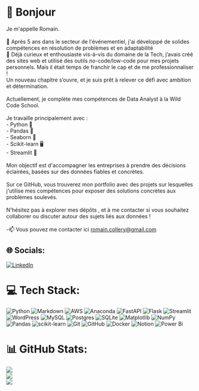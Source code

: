 # 👋 Bonjour
Je m'appelle Romain.<br><br>🎯 Après 5 ans dans le secteur de l'événementiel, j'ai développé de solides compétences en résolution de problèmes et en adaptabilité<br>🚀 Déjà curieux et enthousiaste vis-à-vis du domaine de la Tech, j’avais créé des sites web et utilisé des outils no-code/low-code pour mes projets personnels. Mais il était temps de franchir le cap et de me professionnaliser !<br>Un nouveau chapitre s’ouvre, et je suis prêt à relever ce défi avec ambition et détermination.<br><br>Actuellement, je complète mes compétences de Data Analyst à la Wild Code School. <br><br>Je travaille principalement avec :<br>- Python 🐍<br>- Pandas 🐼<br>- Seaborn 🌊<br>- Scikit-learn 🖥️<br>- Streamlit 🚀<br><br>Mon objectif est d'accompagner les entreprises à prendre des décisions éclairées, basées sur des données fiables et concrètes. <br><br>Sur ce GitHub, vous trouverez mon portfolio avec des projets sur lesquelles j'utilise mes compétences pour exposer des solutions concrètes aux problèmes soulevés.<br><br>N'hésitez pas à explorer mes dépôts , et à me contacter si vous souhaitez collaborer ou discuter autour des sujets liés aux données !<br><br>-📫 Vous pouvez me contacter ici romain.collery@gmail.com


## 🌐 Socials:
[![LinkedIn](https://img.shields.io/badge/LinkedIn-%230077B5.svg?logo=linkedin&logoColor=white)](https://linkedin.com/in/https://www.linkedin.com/in/romain-collery-4178b1130/) 

# 💻 Tech Stack:
![Python](https://img.shields.io/badge/python-3670A0?style=for-the-badge&logo=python&logoColor=ffdd54) ![Markdown](https://img.shields.io/badge/markdown-%23000000.svg?style=for-the-badge&logo=markdown&logoColor=white) ![AWS](https://img.shields.io/badge/AWS-%23FF9900.svg?style=for-the-badge&logo=amazon-aws&logoColor=white) ![Anaconda](https://img.shields.io/badge/Anaconda-%2344A833.svg?style=for-the-badge&logo=anaconda&logoColor=white) ![FastAPI](https://img.shields.io/badge/FastAPI-005571?style=for-the-badge&logo=fastapi) ![Flask](https://img.shields.io/badge/flask-%23000.svg?style=for-the-badge&logo=flask&logoColor=white) ![Streamlit](https://img.shields.io/badge/Streamlit-%23FE4B4B.svg?style=for-the-badge&logo=streamlit&logoColor=white) ![WordPress](https://img.shields.io/badge/WordPress-%23117AC9.svg?style=for-the-badge&logo=WordPress&logoColor=white) ![MySQL](https://img.shields.io/badge/mysql-4479A1.svg?style=for-the-badge&logo=mysql&logoColor=white) ![Postgres](https://img.shields.io/badge/postgres-%23316192.svg?style=for-the-badge&logo=postgresql&logoColor=white) ![SQLite](https://img.shields.io/badge/sqlite-%2307405e.svg?style=for-the-badge&logo=sqlite&logoColor=white) ![Matplotlib](https://img.shields.io/badge/Matplotlib-%23ffffff.svg?style=for-the-badge&logo=Matplotlib&logoColor=black) ![NumPy](https://img.shields.io/badge/numpy-%23013243.svg?style=for-the-badge&logo=numpy&logoColor=white) ![Pandas](https://img.shields.io/badge/pandas-%23150458.svg?style=for-the-badge&logo=pandas&logoColor=white) ![scikit-learn](https://img.shields.io/badge/scikit--learn-%23F7931E.svg?style=for-the-badge&logo=scikit-learn&logoColor=white) ![Git](https://img.shields.io/badge/git-%23F05033.svg?style=for-the-badge&logo=git&logoColor=white) ![GitHub](https://img.shields.io/badge/github-%23121011.svg?style=for-the-badge&logo=github&logoColor=white) ![Docker](https://img.shields.io/badge/docker-%230db7ed.svg?style=for-the-badge&logo=docker&logoColor=white) ![Notion](https://img.shields.io/badge/Notion-%23000000.svg?style=for-the-badge&logo=notion&logoColor=white) ![Power Bi](https://img.shields.io/badge/power_bi-F2C811?style=for-the-badge&logo=powerbi&logoColor=black)
# 📊 GitHub Stats:
![](https://github-readme-stats.vercel.app/api?username=Romain-Data&theme=gruvbox_light&hide_border=false&include_all_commits=true&count_private=false)<br/>
![](https://github-readme-streak-stats.herokuapp.com/?user=Romain-Data&theme=gruvbox_light&hide_border=false)<br/>
![](https://github-readme-stats.vercel.app/api/top-langs/?username=Romain-Data&theme=gruvbox_light&hide_border=false&include_all_commits=true&count_private=false&layout=compact)

<!-- Proudly created with GPRM ( https://gprm.itsvg.in ) -->
